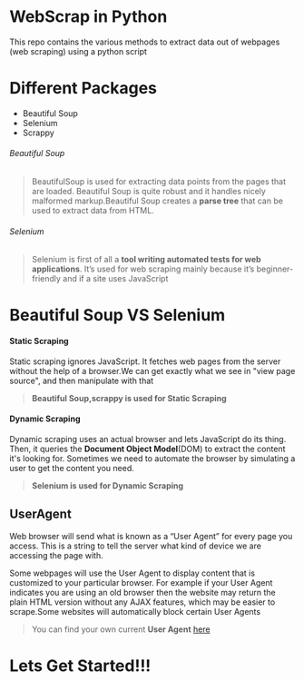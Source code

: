 # WebScrap in Python
This repo contains the various methods to extract data out of webpages (web scraping) using a python script 

# Different Packages
* Beautiful Soup
* Selenium
* Scrappy


###### Beautiful Soup
>BeautifulSoup is used for extracting data points from the pages that are loaded. Beautiful Soup is quite robust and it handles nicely malformed markup.Beautiful Soup creates a **parse tree** that can be used to extract data from HTML.

###### Selenium
>Selenium is first of all a **tool writing automated tests for web applications**. It’s used for web scraping mainly because it’s beginner-friendly and if a site uses JavaScript


# Beautiful Soup VS Selenium

#### Static Scraping
Static scraping ignores JavaScript. It fetches web pages from the server without the help of a browser.We can get exactly what we see in "view page source", and then manipulate with that
>**Beautiful Soup,scrappy is used for Static Scraping**

#### Dynamic Scraping
Dynamic scraping uses an actual browser and lets JavaScript do its thing. Then, it queries the **Document Object Model**(DOM) to extract the content it's looking for. Sometimes we need to automate the browser by simulating a user to get the content you need.
>**Selenium is used for Dynamic Scraping**

## UserAgent   
Web browser will send what is known as a “User Agent” for every page you access. This is a string to tell the server what kind of device we are accessing the page with.

Some webpages will use the User Agent to display content that is customized to your particular browser. For example if your User Agent indicates you are using an old browser then the website may return the plain HTML version without any AJAX features, which may be easier to scrape.Some websites will automatically block certain User Agents


>You can find your own current **User Agent** [here](http://httpbin.org/get)

# Lets Get Started!!!




